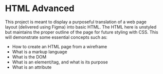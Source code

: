 # HTML Advanced

This project is meant to display a purposeful translation of a web page layout (delivered using Figma) into basic HTML. The HTML here is unstyled but maintains the proper outline of the page for future styling with CSS. This will demonstrate some essential concepts such as:
  - How to create an HTML page from a wireframe  
  - What is a markup language  
  - What is the DOM  
  - What is an element/tag, and what is its purpose  
  - What is an attribute  
